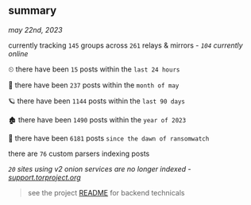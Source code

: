 
## summary
_may 22nd, 2023_

currently tracking `145` groups across `261` relays & mirrors - _`104` currently online_

⏲ there have been `15` posts within the `last 24 hours`

🦈 there have been `237` posts within the `month of may`

🪐 there have been `1144` posts within the `last 90 days`

🏚 there have been `1490` posts within the `year of 2023`

🦕 there have been `6181` posts `since the dawn of ransomwatch`

there are `76` custom parsers indexing posts

_`20` sites using v2 onion services are no longer indexed - [support.torproject.org](https://support.torproject.org/onionservices/v2-deprecation/)_

> see the project [README](https://github.com/joshhighet/ransomwatch#ransomwatch--) for backend technicals
